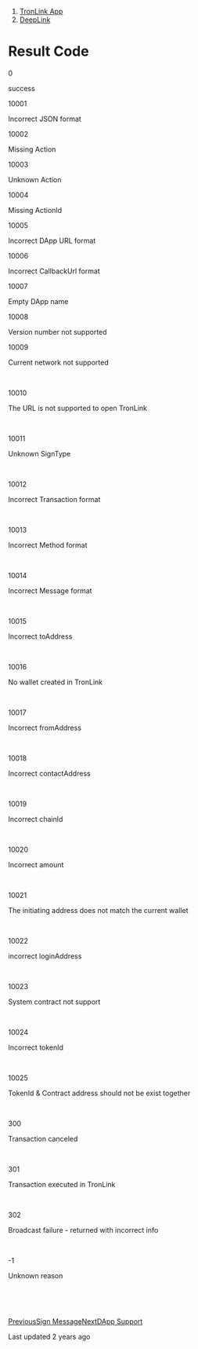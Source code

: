   1. [TronLink App](/tronlink-app)
  2. [DeepLink](/tronlink-app/deeplink)



# Result Code

0

success

10001

Incorrect JSON format

10002

Missing Action

10003

Unknown Action

10004

Missing ActionId

10005

Incorrect DApp URL format

10006

Incorrect CallbackUrl format

10007

Empty DApp name

10008

Version number not supported

10009

Current network not supported

​

10010

The URL is not supported to open TronLink

​

10011

Unknown SignType

​

10012

Incorrect Transaction format

​

10013

Incorrect Method format

​

10014

Incorrect Message format

​

10015

Incorrect toAddress

​

10016

No wallet created in TronLink

​

10017

Incorrect fromAddress

​

10018

Incorrect contactAddress

​

10019

Incorrect chainId

​

10020

Incorrect amount

​

10021

The initiating address does not match the current wallet

​

10022

incorrect loginAddress

​

10023

System contract not support

​

10024

Incorrect tokenId

​

10025

TokenId & Contract address should not be exist together

​

300

Transaction canceled

​

301

Transaction executed in TronLink

​

302

Broadcast failure - returned with incorrect info

​

-1

Unknown reason

​

​

[PreviousSign Message](/tronlink-app/deeplink/sign-message)[NextDApp Support](/tronlink-app/dapp-support)

Last updated 2 years ago
